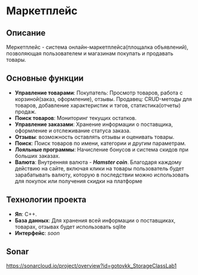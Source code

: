 # Маркетплейс

## Описание
Меркетплейс - система онлайн-маркетплейса(площалка объявлений), позволяющая пользователем и магазинам покупать и продавать товары. 

## Основные функции

- **Управление товарами**:
    Покупатель: Просмотр товаров, работа с корзиной(заказ, оформление), отзывы.
    Продавец: CRUD-методы для товаров, добавление характеристик и тэгов, статистика(отчеты) продаж.
- **Поиск товаров**: Мониторинг текущих остатков.
- **Управление заказами**: Хранение информации о поставщика, оформление и отслеживание статуса заказа.
- **Отзывы**: возможность оставлять отзывы и оценивать товары.
- **Поиск**: Поиск товаров по имени, категории и другим параметрам.
- **Лояльные программы**: Начисление бонусов и система скидов при больших заказах.
- **Валюта**: Внутренняя валюта - **_Hamster coin_**. Благодаря каждому действию на сайте, включая клики на товары пользователь
будет зарабатывать валюту, которую в последствии можно использовать для покупок или получения скидки на платформе

## Технологии проекта
- **Яп**: C++.
- **База данных**: Для хранения всей информации о поставщиках, товарах, отзывах будет использовать sqlite
- **Интерфейс**: _soon_  

## Sonar
https://sonarcloud.io/project/overview?id=gotovkk_StorageClassLab1      
